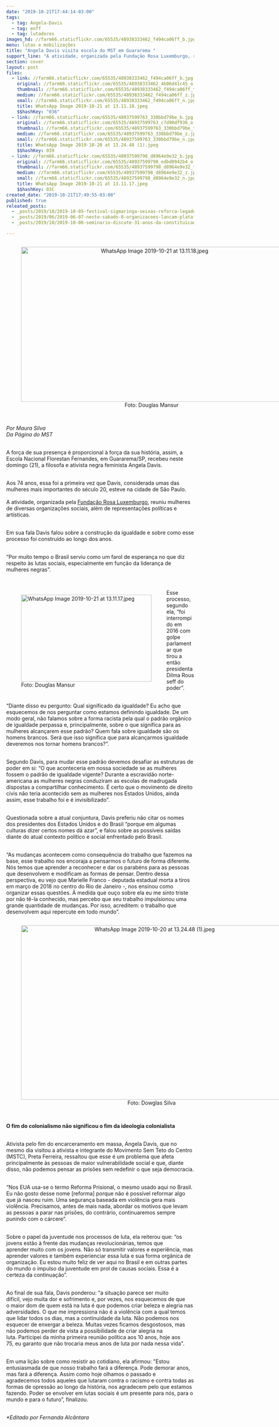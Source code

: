```yaml
---
date: "2019-10-21T17:44:14-03:00"
tags:
  - tag: Angela-Davis
  - tag: enff
  - tag: lutadores
images_hd: //farm66.staticflickr.com/65535/48938333462_f494ca06ff_b.jpg
menu: lutas e mobilizações
title: "Angela Davis visita escola do MST em Guararema "
support_line: "​A atividade, organizada pela Fundação Rosa Luxemburgo, reuniu mulheres de diversas organizações sociais, além de representações políticas e artísticas"
section: cover
layout: post
files:
  - link: //farm66.staticflickr.com/65535/48938333462_f494ca06ff_b.jpg
    original: //farm66.staticflickr.com/65535/48938333462_4b06d41c45_o.jpg
    thumbnail: //farm66.staticflickr.com/65535/48938333462_f494ca06ff_t.jpg
    medium: //farm66.staticflickr.com/65535/48938333462_f494ca06ff_z.jpg
    small: //farm66.staticflickr.com/65535/48938333462_f494ca06ff_n.jpg
    title: WhatsApp Image 2019-10-21 at 13.11.18.jpeg
    $$hashKey: "036"
  - link: //farm66.staticflickr.com/65535/48937599763_330bbd79be_b.jpg
    original: //farm66.staticflickr.com/65535/48937599763_c7d90df936_o.jpg
    thumbnail: //farm66.staticflickr.com/65535/48937599763_330bbd79be_t.jpg
    medium: //farm66.staticflickr.com/65535/48937599763_330bbd79be_z.jpg
    small: //farm66.staticflickr.com/65535/48937599763_330bbd79be_n.jpg
    title: WhatsApp Image 2019-10-20 at 13.24.48 (1).jpeg
    $$hashKey: 039
  - link: //farm66.staticflickr.com/65535/48937599798_d8964e9e32_b.jpg
    original: //farm66.staticflickr.com/65535/48937599798_edbd0942b4_o.jpg
    thumbnail: //farm66.staticflickr.com/65535/48937599798_d8964e9e32_t.jpg
    medium: //farm66.staticflickr.com/65535/48937599798_d8964e9e32_z.jpg
    small: //farm66.staticflickr.com/65535/48937599798_d8964e9e32_n.jpg
    title: WhatsApp Image 2019-10-21 at 13.11.17.jpeg
    $$hashKey: 03C
created_date: "2019-10-21T17:49:55-03:00"
published: true
releated_posts:
  - _posts/2019/10/2019-10-05-festival-sigmaringa-seixas-reforca-legado-do-advogado-em-defesa-da-democracia.md
  - _posts/2019/06/2019-06-07-neste-sabado-8-organizacoes-lancam-plataforma-unitaria-em-defesa-da-soberania-nacional-e-dos-bens-da-natureza.md
  - _posts/2019/10/2019-10-06-seminario-discute-31-anos-da-constituicao-de-1988-e-denuncia-desmonte-de-direitos.md

---
```

<div style="text-align:center">
<figure class="image" style="display:inline-block"><img alt="WhatsApp Image 2019-10-21 at 13.11.18.jpeg" height="415" src="//farm66.staticflickr.com/65535/48938333462_f494ca06ff_b.jpg" width="700" />
<figcaption>Foto: Douglas Mansur</figcaption>
</figure>
</div>

<p><br />
<em>Por Maura Silva<br />
Da P&aacute;gina do MST&nbsp;</em></p>

<p><br />
A for&ccedil;a&nbsp;de sua presen&ccedil;a&nbsp;&eacute; proporcional &agrave; for&ccedil;a da sua&nbsp;hist&oacute;ria, assim,&nbsp;a Escola Nacional Florestan Fernandes, em Guararema/SP, recebeu neste domingo (21), a filosofa e ativista negra feminista Angela Davis.</p>

<p><br />
Aos 74 anos,&nbsp;essa foi a primeira vez que Davis, considerada umas das mulheres mais importantes do s&eacute;culo 20, esteve na cidade de S&atilde;o Paulo.&nbsp;<br />
<br />
A atividade, organizada pela <a href="https://rosalux.org.br/">Funda&ccedil;&atilde;o Rosa Luxemburgo</a>, reuniu mulheres de diversas organiza&ccedil;&otilde;es sociais, al&eacute;m de representa&ccedil;&otilde;es pol&iacute;ticas e art&iacute;sticas.</p>

<p><br />
Em sua fala&nbsp;Davis falou sobre a constru&ccedil;&atilde;o da igualdade e sobre como esse processo foi constru&iacute;do ao longo dos anos.</p>

<p><br />
&ldquo;Por muito tempo o Brasil serviu como um farol de esperan&ccedil;a no que diz respeito &agrave;s lutas sociais, especialmente em fun&ccedil;&atilde;o da lideran&ccedil;a de mulheres negras&rdquo;.&nbsp;</p>

<p>&nbsp;</p>

<figure class="image" style="float:left"><img alt="WhatsApp Image 2019-10-21 at 13.11.17.jpeg" height="233" src="//farm66.staticflickr.com/65535/48937599798_d8964e9e32_b.jpg" width="350" />
<figcaption>Foto: Douglas Mansur</figcaption>
</figure>

<p>Esse processo, segundo ela, &ldquo;foi interrompido em 2016 com golpe parlamentar que tirou a ent&atilde;o presidenta Dilma&nbsp;Rousseff&nbsp;do poder&rdquo;.&nbsp;</p>

<p><br />
&ldquo;Diante disso eu pergunto: Qual significado da igualdade? Eu acho que esquecemos de nos perguntar como estamos definindo igualdade. De um modo geral, n&atilde;o falamos sobre a forma racista pela qual o padr&atilde;o org&acirc;nico de igualdade perpassa e, principalmente, sobre o que significa para as mulheres alcan&ccedil;arem esse padr&atilde;o? Quem fala sobre igualdade s&atilde;o os homens brancos. Ser&aacute; que isso significa que para alcan&ccedil;armos igualdade deveremos nos tornar homens brancos?&rdquo;.&nbsp;</p>

<p><br />
Segundo Davis, para mudar esse padr&atilde;o devemos desafiar as estruturas de poder em si: &ldquo;O que aconteceria em nossa sociedade se as mulheres fossem o padr&atilde;o de igualdade vigente? Durante a escravid&atilde;o norte-americana as mulheres negras conduziram as escolas de madrugada dispostas a compartilhar conhecimento. &Eacute; certo que o movimento de direito civis n&atilde;o teria acontecido sem as mulheres nos Estados Unidos, ainda assim, esse trabalho foi e &eacute; invisibilizado&rdquo;.&nbsp;</p>

<p><br />
Questionada sobre a atual conjuntura, Davis&nbsp;preferiu n&atilde;o citar os nomes dos presidentes dos Estados Unidos e do Brasil&nbsp;&ldquo;porque em algumas culturas dizer certos nomes d&aacute; azar&rdquo;, e falou sobre as poss&iacute;veis sa&iacute;das diante do atual contexto pol&iacute;tico e social enfrentado pelo Brasil.</p>

<p><br />
&ldquo;As mudan&ccedil;as acontecem como consequ&ecirc;ncia do trabalho que fazemos na base, esse trabalho nos encoraja a pensarmos o futuro de forma diferente. N&oacute;s temos que aprender a reconhecer e dar os parab&eacute;ns para as pessoas que desenvolvem e modificam as formas de pensar. Dentro dessa perspectiva, eu vejo que Marielle Franco - deputada estadual morta a tiros em mar&ccedil;o de 2018 no centro do Rio de Janeiro -, nos ensinou como organizar essas quest&otilde;es. &Agrave; medida que ou&ccedil;o sobre ela eu me sinto triste por n&atilde;o t&ecirc;-la conhecido, mas percebo que seu trabalho impulsionou uma grande quantidade de mudan&ccedil;as. Por isso, acreditem: o trabalho que desenvolvem aqui repercute em todo mundo&rdquo;.&nbsp;</p>

<div style="text-align:center">
<figure class="image" style="display:inline-block"><img alt="WhatsApp Image 2019-10-20 at 13.24.48 (1).jpeg" height="467" src="//farm66.staticflickr.com/65535/48937599763_330bbd79be_b.jpg" width="700" />
<figcaption>Foto: Dowglas Silva</figcaption>
</figure>
</div>

<p><br />
<strong>O fim do colonialismo n&atilde;o significou o fim da ideologia colonialista</strong></p>

<p><br />
Ativista&nbsp;pelo fim do encarceramento em massa, Angela Davis,&nbsp;que no mesmo dia visitou a&nbsp;ativista e integrante do Movimento Sem Teto do Centro (MSTC),&nbsp;Preta Ferreira,&nbsp;ressaltou&nbsp;que esse &eacute; um problema&nbsp;que&nbsp;afeta principalmente&nbsp;&agrave;s pessoas de maior vulnerabilidade social&nbsp;e que,&nbsp;diante disso,&nbsp;n&atilde;o&nbsp;podemos pensar as pris&otilde;es sem redefinir o que seja democracia.</p>

<p><br />
&ldquo;Nos EUA usa-se o termo Reforma Prisional, o mesmo usado aqui no Brasil. Eu n&atilde;o gosto desse nome&nbsp;[reforma]&nbsp;porque n&atilde;o &eacute; poss&iacute;vel reformar&nbsp;algo que j&aacute; nasceu ruim.&nbsp;Uma&nbsp;seguran&ccedil;a baseada em viol&ecirc;ncia gera mais viol&ecirc;ncia.&nbsp;Precisamos, antes de mais nada, abordar os motivos que levam as pessoas a parar nas pris&otilde;es,&nbsp;do contr&aacute;rio,&nbsp;continuaremos sempre punindo com o c&aacute;rcere&rdquo;.&nbsp;</p>

<p><br />
Sobre o papel da juventude nos processos de luta,&nbsp;ela&nbsp;reiterou que: &ldquo;os jovens est&atilde;o &agrave; frente das mudan&ccedil;as revolucion&aacute;rias, temos que aprender&nbsp;muito&nbsp;com os jovens.&nbsp;N&atilde;o s&oacute; transmitir valores e experi&ecirc;ncia, mas aprender valores e tamb&eacute;m experienciar essa luta e sua forma org&acirc;nica de organiza&ccedil;&atilde;o. Eu estou muito feliz de ver aqui no Brasil e em outras partes do mundo&nbsp;o impulso da juventude em prol de causas&nbsp;sociais. Essa &eacute; a certeza da continua&ccedil;&atilde;o&rdquo;.&nbsp;</p>

<p><br />
Ao final de sua fala,&nbsp;Davis&nbsp;ponderou: &ldquo;a&nbsp;situa&ccedil;&atilde;o parece ser muito dif&iacute;cil,&nbsp;vejo&nbsp;muita&nbsp;dor e sofrimento e, por vezes,&nbsp;nos esquecemos de que o&nbsp;maior&nbsp;dom de quem&nbsp;est&aacute;&nbsp;na luta &eacute; que podemos criar beleza e alegria nas adversidades. O que&nbsp;me&nbsp;impressiona&nbsp;n&atilde;o &eacute; a viol&ecirc;ncia&nbsp;com a qual temos que lidar todos os dias,&nbsp;mas&nbsp;a&nbsp;continuidade da luta. N&atilde;o podemos&nbsp;nos esquecer de enxergar&nbsp;a beleza.&nbsp;Muitas vezes&nbsp;ficamos desgostosos, mas n&atilde;o podemos perder&nbsp;de vista a possibilidade de&nbsp;criar alegria na luta.&nbsp;Participei da minha primeira reuni&atilde;o&nbsp;pol&iacute;tica aos&nbsp;10 anos,&nbsp;hoje aos 75,&nbsp;eu&nbsp;garanto que&nbsp;n&atilde;o trocaria&nbsp;meus anos de&nbsp;luta por nada&nbsp;nessa vida&quot;.&nbsp;</p>

<p><br />
Em uma li&ccedil;&atilde;o sobre como resistir ao cotidiano, ela afirmou: &quot;Estou entusiasmada&nbsp;de&nbsp;que nosso trabalho far&aacute; a diferen&ccedil;a.&nbsp;Pode demorar anos, mas far&aacute;&nbsp;a diferen&ccedil;a.&nbsp;Assim como hoje olhamos o passado e agradecemos&nbsp;todos aqueles que lutaram contra o racismo e contra todas as formas de opress&atilde;o&nbsp;ao longo da hist&oacute;ria,&nbsp;nos agradecem pelo que estamos fazendo.&nbsp;Poder se&nbsp;envolver&nbsp;em lutas&nbsp;sociais&nbsp;&eacute; um presente para n&oacute;s, para o mundo e para o futuro&rdquo;,&nbsp;finalizou.</p>

<p><br />
<em>*Editado por Fernanda Alc&acirc;ntara</em></p>
